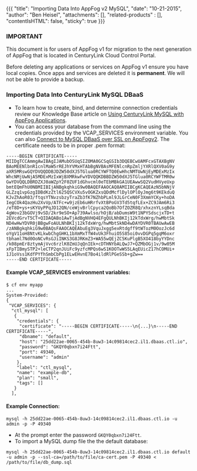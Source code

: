 {{{
  "title": "Importing Data Into AppFog v2 MySQL",
  "date": "10-21-2015",
  "author": "Ben Heisel",
  "attachments": [],
  "related-products" : [],
  "contentIsHTML": false,
  "sticky": true
}}}

### IMPORTANT

This document is for users of AppFog v1 for migration to the next generation of AppFog that is located in CenturyLink Cloud Control Portal.

Before deleting any applications or services on AppFog v1 ensure you have local copies. Once apps and services are deleted it is **permanent**. We will not be able to provide a backup.

### Importing Data Into CenturyLink MySQL DBaaS
* To learn how to create, bind, and determine connection credentials review our Knowledge Base article on [Using CenturyLink MySQL with AppFog Applications](../AppFog/using-ctl-mysql-with-appfog-apps.md).
* You can access your database from the command line using the credentials provided by the VCAP_SERVICES environment variable. You can also [Connect to MySQL DBaaS over SSL on AppFogv2](../Database/connecting-to-mysql-dbaas-over-ssl-on-appfog.md). The certificate needs to be in proper .pem format:

```
-----BEGIN CERTIFICATE-----
MIIDgTCCAmmgAwIBAgIJAMubOSUqSIZOMA0GCSqGSIb3DQEBCwUAMFcxGTAXBgNV
BAoMEENlbnR1cnlMaW5rREJhYVMxHTAbBgNVBAsMFENlcnRpZmljYXRlQXV0aG9y
aXR5MRswGQYDVQQDDBJDZW50dXJ5TGlua0RCYWFTQ0EwHhcNMTUwNjEyMDExMzIx
WhcNMjUwNjA5MDExMzIxWjBXMRkwFwYDVQQKDBBDZW50dXJ5TGlua0RCYWFTMR0w
GwYDVQQLDBRDZXJ0aWZpY2F0ZUF1dGhvcml0eTEbMBkGA1UEAwwSQ2VudHVyeUxp
bmtEQmFhU0NBMIIBIjANBgkqhkiG9w0BAQEFAAOCAQ8AMIIBCgKCAQEAzN5bNNjV
GLZzq1vpGzgIDBdKzZtl625QSCVXu5vOGKZxsQDdMcflDylOPlOyJmg6t9KEkduQ
KJvZhAoR03/ftqsYTNvzsbzyTraZb3fK7NZhbPLml9JLGrCeN0F3XmmYCKy+hoDA
IegCOk4QazHu2XvVp/ATFc+w9jzEb6uHRrfvXtBPoGV3Td5tqfLEx+ZC9JAm6Ri3
/eT8D+ys+sKYUyPPqJD12QN/ceWjvBrlCpyca2QoBb7OfZOZR8Q/xhxznYLsqBda
4gWov23bGOVj9vSD/2kr9eSO+Ap739Awlso/hOjB/abDumsW9t1NPYSdscjxTD+t
2EVcdGrvT5CT+QIDAQABo1AwTjAdBgNVHQ4EFgQULNhBKIj12kTdxWrg/hwMbtSk
ND4wHwYDVR0jBBgwFoAULNhBKIj12kTdxWrg/hwMbtSkND4wDAYDVR0TBAUwAwEB
/zANBgkqhkiG9w0BAQsFAAOCAQEAbuEg3VquJxgg5exRtdgff9tWTozM0OozJc6d
oYgV11oH8NtvKLkwbChgGHKL1bXmMxTfW4vUk3FhuiO5S85oi0vvDGPq5gqM6oxr
tbhaml7Nd0OoNCvRsGJiINKS3G8JRKmZ3+WA55wQEjZC5KuPlgB5XO418byYYDnc
/k08pmEr8ztymAjVvc6rzlK0ZmUJqQnIEk+cDTHNYbALQwJ7+QZMbOGj1v/9w05M
xFpTIBmySTP2+leCTP2qnJUiFc9yzfcMPQs6wS1KOOTwWS5LAqEUicZ17hCOMUi+
1J1oVss1KdfPYfhSmbCbPg1ELwEHvnE7Bo4ildRlPGeSSb+gZw==
-----END CERTIFICATE-----
```

#### Example VCAP_SERVICES environment variables:
```
$ cf env myapp
...
System-Provided:
{
 "VCAP_SERVICES": {
  "ctl_mysql": [
   {
    "credentials": {
     "certificate": "-----BEGIN CERTIFICATE-----\n{...}\n-----END CERTIFICATE-----",
     "dbname": "default",
     "host": "25dd22ae-0065-454b-8uw3-14c09814cec2.il1.dbaas.ctl.io",
     "password": "GKQY0qbxn7i24Ftt",
     "port": 49340,
     "username": "admin"
    },
    "label": "ctl_mysql",
    "name": "example-db",
    "plan": "small",
    "tags": []
   }
  ],
  ```
  
#### Example Connection:
  
  ```
  mysql -h 25dd22ae-0065-454b-8uw3-14c09814cec2.il1.dbaas.ctl.io -u admin -p -P 49340
  ```
  * At the prompt enter the password `GKQY0qbxn7i24Ftt`.
  * To import a MySQL dump file the the default database:
  
  ```
  mysql -h 25dd22ae-0065-454b-8uw3-14c09814cec2.il1.dbaas.ctl.io default -u admin -p --ssl-ca=/path/to/file/ca-cert.pem -P 49340 < /path/to/file/db_dump.sql
  ```

